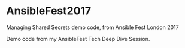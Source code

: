 # AnsibleFest2017
Managing Shared Secrets demo code, from Ansible Fest London 2017

Demo code from my AnsibleFest Tech Deep Dive Session.
